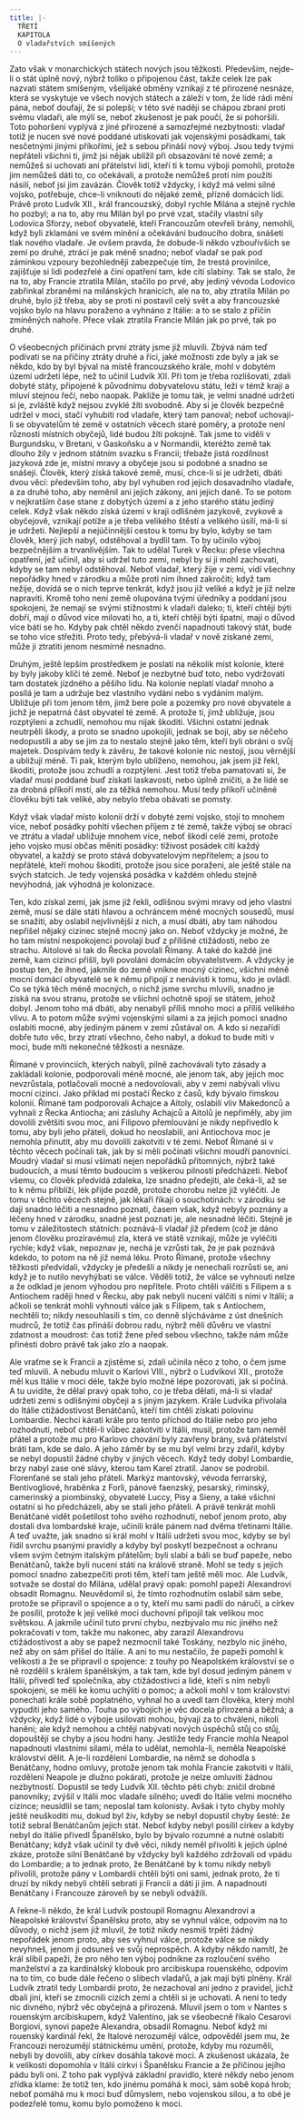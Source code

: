 ```yaml
---
title: |-
  TŘETÍ
  KAPITOLA
  O vladařstvích smíšených
---
```


Zato však v monarchických státech nových jsou těžkosti. Především, nejde-li o stát úplně nový, nýbrž toliko o připojenou část, takže celek lze pak nazvati státem smíšeným, všelijaké obměny vznikají z té přirozené nesnáze, která se vyskytuje ve všech nových státech a záleží v tom, že lidé rádi mění pána, neboť doufají, že si polepší; v této své naději se chápou zbraní proti svému vladaři, ale mýlí se, neboť zkušenost je pak poučí, že si pohoršili. Toto pohoršení vyplývá z jiné přirozené a samozřejmé nezbytnosti: vladař totiž je nucen své nové poddané utiskovati jak vojenskými posádkami, tak nesčetnými jinými příkořími, jež s sebou přináší nový výboj. Jsou tedy tvými nepřáteli všichni ti, jimž jsi nějak ublížil při obsazování té nové země; a nemůžeš si uchovati ani přátelství lidí, kteří ti k tomu výboji pomohli, protože jim nemůžeš dáti to, co očekávali, a protože nemůžeš proti nim použíti násilí, neboť jsi jim zavázán. Člověk totiž vždycky, i když má velmi silné vojsko, potřebuje, chce-li vniknouti do nějaké země, přízně domácích lidí. Právě proto Ludvík XII., král francouzský, dobyl rychle Milána a stejně rychle ho pozbyl; a na to, aby mu Milán byl po prvé vzat, stačily vlastní síly Lodovica Sforzy, neboť obyvatelé, kteří Francouzům otevřeli brány, nemohli, když byli zklamáni ve svém mínění a očekávání budoucího dobra, snášeti tlak nového vladaře. Je ovšem pravda, že dobude-li někdo vzbouřivších se zemí po druhé, ztrácí je pak méně snadno; neboť vladař se pak pod záminkou vzpoury bezohledněji zabezpečuje tím, že trestá provinilce, zajišťuje si lidi podezřelé a činí opatření tam, kde cítí slabiny. Tak se stalo, že na to, aby Francie ztratila Milán, stačilo po prvé, aby jediný vévoda Lodovico zabřinkal zbraněmi na milánských hranicích, ale na to, aby ztratila Milán po druhé, bylo již třeba, aby se proti ní postavil celý svět a aby francouzské vojsko bylo na hlavu poraženo a vyhnáno z Itálie: a to se stalo z příčin zmíněných nahoře. Přece však ztratila Francie Milán jak po prvé, tak po druhé.

O všeobecných příčinách první ztráty jsme již mluvili. Zbývá nám teď podívati se na příčiny ztráty druhé a říci, jaké možnosti zde byly a jak se někdo, kdo by byl býval na místě francouzského krále, mohl v dobytém území udržeti lépe, než to učinil Ludvík XII. Při tom je třeba rozlišovati, zdali dobyté státy, připojené k původnímu dobyvatelovu státu, leží v témž kraji a mluví stejnou řečí, nebo naopak. Pakliže je tomu tak, je velmi snadné udržeti si je, zvláště když nejsou zvyklé žíti svobodně. Aby si je člověk bezpečně udržel v moci, stačí vyhubiti rod vladaře, který tam panoval; neboť uchovají-li se obyvatelům té země v ostatních věcech staré poměry, a protože není různosti místních obyčejů, lidé budou žíti pokojně. Tak jsme to viděli v Burgundsku, v Bretani, v Gaskoňsku a v Normandii, kteréžto země tak dlouho žily v jednom státním svazku s Francií; třebaže jistá rozdílnost jazyková zde je, místní mravy a obyčeje jsou si podobné a snadno se snášejí. Člověk, který získá takové země, musí, chce-li si je udržeti, dbáti dvou věcí: především toho, aby byl vyhuben rod jejich dosavadního vladaře, a za druhé toho, aby neměnil ani jejich zákony, ani jejich daně. To se potom v nejkratším čase stane z dobytých území a z jeho starého státu jediný celek. Když však někdo získá území v kraji odlišném jazykově, zvykově a obyčejově, vznikají potíže a je třeba velikého štěstí a velikého úsilí, má-li si je udržeti. Nejlepší a nejúčinnější cestou k tomu by bylo, kdyby se tam člověk, který jich nabyl, odstěhoval a bydlil tam. To by učinilo výboj bezpečnějším a trvanlivějším. Tak to udělal Turek v Řecku: přese všechna opatření, jež učinil, aby si udržel tuto zemi, nebyl by si ji mohl zachovati, kdyby se tam nebyl odstěhoval. Neboť vladař, který žije v zemi, vidí všechny nepořádky hned v zárodku a může proti nim ihned zakročiti; když tam nežije, dovídá se o nich teprve tenkrát, když jsou již veliké a když je již nelze napraviti. Kromě toho není země olupována tvými úředníky a poddaní jsou spokojeni, že nemají se svými stížnostmi k vladaři daleko; ti, kteří chtějí býti dobří, mají o důvod více milovati ho, a ti, kteří chtějí býti špatní, mají o důvod více báti se ho. Kdyby pak chtěl někdo zvenčí napadnouti takový stát, bude se toho více střežiti. Proto tedy, přebývá-li vladař v nově získané zemi, může ji ztratiti jenom nesmírně nesnadno.

Druhým, ještě lepším prostředkem je poslati na několik míst kolonie, které by byly jakoby klíči té země. Neboť je nezbytné buď toto, nebo vydržovati tam dostatek jízdného a pěšího lidu. Na kolonie neplatí vladař mnoho a posílá je tam a udržuje bez vlastního vydání nebo s vydáním malým. Ubližuje při tom jenom těm, jimž bere pole a pozemky pro nové obyvatele a jichž je nepatrná část obyvatel té země. A protože ti, jimž ubližuje, jsou rozptýleni a zchudlí, nemohou mu nijak škoditi. Všichni ostatní jednak neutrpěli škody, a proto se snadno upokojili, jednak se bojí, aby se něčeho nedopustili a aby se jim za to nestalo stejně jako těm, kteří byli obráni o svůj majetek. Dospívám tedy k závěru, že takové kolonie nic nestojí, jsou věrnější a ubližují méně. Ti pak, kterým bylo ublíženo, nemohou, jak jsem již řekl, škoditi, protože jsou zchudlí a rozptýleni. Jest totiž třeba pamatovati si, že vladař musí poddané buď získati laskavostí, nebo úplně zničiti, a že lidé se za drobná příkoří mstí, ale za těžká nemohou. Musí tedy příkoří učiněné člověku býti tak veliké, aby nebylo třeba obávati se pomsty.

Když však vladař místo kolonií drží v dobyté zemi vojsko, stojí to mnohem více, neboť posádky pohltí všechen příjem z té země, takže výboj se obrací ve ztrátu a vladař ubližuje mnohem více, neboť škodí celé zemi, protože jeho vojsko musí občas měniti posádky: tíživost posádek cítí každý obyvatel, a každý se proto stává dobyvatelovým nepřítelem; a jsou to nepřátelé, kteří mohou škoditi, protože jsou sice poraženi, ale ještě stále na svých statcích. Je tedy vojenská posádka v každém ohledu stejně nevýhodná, jak výhodná je kolonizace.

Ten, kdo získal zemi, jak jsme již řekli, odlišnou svými mravy od jeho vlastní země, musí se dále státi hlavou a ochráncem méně mocných sousedů, musí se snažiti, aby oslabil nejvlivnější z nich, a musí dbáti, aby tam náhodou nepřišel nějaký cizinec stejně mocný jako on. Neboť vždycky je možné, že ho tam místní nespokojenci povolají buď z přílišné ctižádosti, nebo ze strachu. Aitolové si tak do Řecka povolali Římany. A také do každé jiné země, kam cizinci přišli, byli povoláni domácím obyvatelstvem. A vždycky je postup ten, že ihned, jakmile do země vnikne mocný cizinec, všichni méně mocní domácí obyvatelé se k němu připojí z nenávisti k tomu, kdo je ovládl. Co se týká těch méně mocných, o nichž jsme svrchu mluvili, snadno je získá na svou stranu, protože se všichni ochotně spojí se státem, jehož dobyl. Jenom toho má dbáti, aby nenabyli příliš mnoho moci a příliš velikého vlivu. A to potom může svými vojenskými silami a za jejich pomoci snadno oslabiti mocné, aby jediným pánem v zemi zůstával on. A kdo si nezařídí dobře tuto věc, brzy ztratí všechno, čeho nabyl, a dokud to bude míti v moci, bude míti nekonečné těžkosti a nesnáze.

Římané v provinciích, kterých nabyli, pilně zachovávali tyto zásady a zakládali kolonie, podporovali méně mocné, ale jenom tak, aby jejich moc nevzrůstala, potlačovali mocné a nedovolovali, aby v zemi nabývali vlivu mocní cizinci. Jako příklad mi postačí Řecko z časů, kdy bývalo římskou kolonií. Římané tam podporovali Achajce a Aitoly, oslabili vliv Makedonců a vyhnali z Řecka Antiocha; ani zásluhy Achajců a Aitolů je nepřiměly, aby jim dovolili zvětšiti svou moc, ani Filipovo přemlouvání je nikdy nepřivedlo k tomu, aby byli jeho přáteli, dokud ho neoslabili, ani Antiochova moc je nemohla přinutit, aby mu dovolili zakotviti v té zemi. Neboť Římané si v těchto věcech počínali tak, jak by si měli počínati všichni moudří panovníci. Moudrý vladař si musí všímati nejen nepořádků přítomných, nýbrž také budoucích, a musí těmto budoucím s veškerou pilností předcházeti. Neboť všemu, co člověk předvídá zdaleka, lze snadno předejíti, ale čeká-li, až se to k němu přiblíží, lék přijde pozdě, protože chorobu nelze již vyléčiti. Je tomu v těchto věcech stejně, jak lékaři říkají o souchotinách: v zárodku se dají snadno léčiti a nesnadno poznati, časem však, když nebyly poznány a léčeny hned v zárodku, snadné jest poznati je, ale nesnadné léčiti. Stejně je tomu v záležitostech státních: poznává-li vladař již předem (což je dáno jenom člověku prozíravému) zla, která ve státě vznikají, může je vyléčiti rychle; když však, nepoznav je, nechá je vzrůsti tak, že je pak poznává kdekdo, to potom na ně již nemá léku. Proto Římané, protože všechny těžkosti předvídali, vždycky je předešli a nikdy je nenechali rozrůsti se, ani když je to nutilo nevyhýbati se válce. Věděli totiž, že válce se vyhnouti nelze a že odklad je jenom výhodou pro nepřítele. Proto chtěli válčiti s Filipem a s Antiochem raději hned v Řecku, aby pak nebyli nuceni válčiti s nimi v Itálii; a ačkoli se tenkrát mohli vyhnouti válce jak s Filipem, tak s Antiochem, nechtěli to; nikdy nesouhlasili s tím, co denně slýcháváme z úst dnešních mudrců, že totiž čas přináší dobrou radu, nýbrž měli důvěru ve vlastní zdatnost a moudrost: čas totiž žene před sebou všechno, takže nám může přinésti dobro právě tak jako zlo a naopak.

Ale vraťme se k Francii a zjistěme si, zdali učinila něco z toho, o čem jsme teď mluvili. A nebudu mluvit o Karlovi VIII., nýbrž o Ludvíkovi XII., protože měl kus Itálie v moci déle, takže bylo možné lépe pozorovati, jak si počíná. A tu uvidíte, že dělal pravý opak toho, co je třeba dělati, má-li si vladař udržeti zemi s odlišnými obyčeji a s jiným jazykem. Krále Ludvíka přivolala do Itálie ctižádostivost Benátčanů, kteří tím chtěli získati polovinu Lombardie. Nechci kárati krále pro tento příchod do Itálie nebo pro jeho rozhodnutí, neboť chtěl-li vůbec zakotviti v Itálii, musil, protože tam neměl přátel a protože mu pro Karlovo chování byly zavřeny brány, svá přátelství bráti tam, kde se dalo. A jeho záměr by se mu byl velmi brzy zdařil, kdyby se nebyl dopustil žádné chyby v jiných věcech. Když tedy dobyl Lombardie, brzy nabyl zase oné slávy, kterou tam Karel ztratil. Janov se podrobil. Florenťané se stali jeho přáteli. Markýz mantovský, vévoda ferrarský, Bentivogliové, hraběnka z Forli, pánové faenzský, pesarský, riminský, camerinský a piombinský, obyvatelé Luccy, Pisy a Sieny, a také všichni ostatní si ho předcházeli, aby se stali jeho přáteli. A právě tenkrát mohli Benátčané vidět pošetilost toho svého rozhodnutí, neboť jenom proto, aby dostali dva lombardské kraje, učinili krále pánem nad dvěma třetinami Itálie. A teď uvažte, jak snadno si král mohl v Itálii udržeti svou moc, kdyby se byl řídil svrchu psanými pravidly a kdyby byl poskytl bezpečnost a ochranu všem svým četným italským přátelům; byli slabí a báli se buď papeže, nebo Benátčanů, takže byli nuceni státi na králově straně. Mohl se tedy s jejich pomocí snadno zabezpečiti proti těm, kteří tam ještě měli moc. Ale Ludvík, sotvaže se dostal do Milána, udělal pravý opak: pomohl papeži Alexandrovi obsadit Romagnu. Neuvědomil si, že tímto rozhodnutím oslabil sám sebe, protože se připravil o spojence a o ty, kteří mu sami padli do náručí, a církev že posílil, protože k její veliké moci duchovní připojil tak velikou moc světskou. A jakmile učinil tuto první chybu, nezbývalo mu nic jiného než pokračovati v tom, takže mu nakonec, aby zarazil Alexandrovu ctižádostivost a aby se papež nezmocnil také Toskány, nezbylo nic jiného, než aby on sám přišel do Itálie. A ani to mu nestačilo, že papeži pomohl k velikosti a že se připravil o spojence: z touhy po Neapolském království se o ně rozdělil s králem španělským, a tak tam, kde byl dosud jediným pánem v Itálii, přivedl teď společníka, aby ctižádostivci a lidé, kteří s ním nebyli spokojeni, se měli ke komu uchýliti o pomoc; a ačkoli mohl v tom království ponechati krále sobě poplatného, vyhnal ho a uvedl tam člověka, který mohl vypuditi jeho samého. Touha po výbojích je věc docela přirozená a běžná; a vždycky, když lidé o výboje usilovati mohou, bývají za to chváleni, nikoli haněni; ale když nemohou a chtějí nabývati nových úspěchů stůj co stůj, dopouštějí se chyby a jsou hodni hany. Jestliže tedy Francie mohla Neapol napadnouti vlastními silami, měla to udělat, nemohla-li, neměla Neapolské království dělit. A je-li rozdělení Lombardie, na němž se dohodla s Benátčany, hodno omluvy, protože jenom tak mohla Francie zakotviti v Itálii, rozdělení Neapole je dlužno pokárati, protože je nelze omluviti žádnou nezbytností. Dopustil se tedy Ludvík XII. těchto pěti chyb: zničil drobné panovníky; zvýšil v Itálii moc vladaře silného; uvedl do Itálie velmi mocného cizince; neusídlil se tam; neposlal tam kolonisty. Avšak i tyto chyby mohly ještě neuškoditi mu, dokud byl živ, kdyby se nebyl dopustil chyby šesté: že totiž sebral Benátčanům jejich stát. Neboť kdyby nebyl posílil církev a kdyby nebyl do Itálie přivedl Španělsko, bylo by bývalo rozumné a nutné oslabiti Benátčany; když však učinil ty dvě věci, nikdy neměl přivoliti k jejich úplné zkáze, protože silní Benátčané by vždycky byli každého zdržovali od vpádu do Lombardie; a to jednak proto, že Benátčané by k tomu nikdy nebyli přivolili, protože pány v Lombardii chtěli býti oni sami, jednak proto, že ti druzí by nikdy nebyli chtěli sebrati ji Francii a dáti ji jim. A napadnouti Benátčany i Francouze zároveň by se nebyli odvážili.

A řekne-li někdo, že král Ludvík postoupil Romagnu Alexandrovi a Neapolské království Španělsku proto, aby se vyhnul válce, odpovím na to důvody, o nichž jsem již mluvil, že totiž nikdy nesmíš trpěti žádný nepořádek jenom proto, aby ses vyhnul válce, protože válce se nikdy nevyhneš, jenom ji odsuneš ve svůj neprospěch. A kdyby někdo namítl, že král slíbil papeži, že pro něho ten výboj podnikne za rozloučení svého manželství a za kardinálský klobouk pro arcibiskupa rouenského, odpovím na to tím, co bude dále řečeno o slibech vladařů, a jak mají býti plněny. Král Ludvík ztratil tedy Lombardii proto, že nezachoval ani jedno z pravidel, jichž dbali jiní, kteří se zmocnili cizích zemí a chtěli si je uchovati. A není to tedy nic divného, nýbrž věc obyčejná a přirozená. Mluvil jsem o tom v Nantes s rouenským arcibiskupem, když Valentino, jak se všeobecně říkalo Cesarovi Borgiovi, synovi papeže Alexandra, obsadil Romagnu. Neboť když mi rouenský kardinál řekl, že Italové nerozumějí válce, odpověděl jsem mu, že Francouzi nerozumějí státnickému umění, protože, kdyby mu rozuměli, nebyli by dovolili, aby církev dosáhla takové moci. A zkušenost ukázala, že k velikosti dopomohla v Itálii církvi i Španělsku Francie a že příčinou jejího pádu byli oni. Z toho pak vyplývá základní pravidlo, které někdy nebo jenom zřídka klame: že totiž ten, kdo jinému pomáhá k moci, sám sobě kopá hrob; neboť pomáhá mu k moci buď důmyslem, nebo vojenskou silou, a to obé je podezřelé tomu, komu bylo pomoženo k moci.
